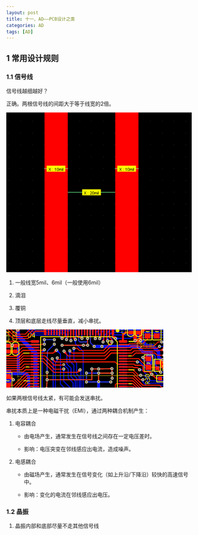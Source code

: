 ```yaml
---
layout: post
title: 十一、AD——PCB设计之类
categories: AD
tags: [AD]
---
```


## 1 常用设计规则

### 1.1 信号线

信号线越细越好？

正确。两根信号线的间距大于等于线宽的2倍。

![alt text](bak_image.png)

1. 一般线宽5mil、6mil（一般使用6mil）

2. 滴泪

3. 覆铜

4. 顶层和底层走线尽量垂直，减小串扰。

![alt text](bak_image-1.png)

如果两根信号线太紧，有可能会发送串扰。

串扰本质上是一种电磁干扰（EMI），通过两种耦合机制产生：

1. 电容耦合
   
   - 由电场产生，通常发生在信号线之间存在一定电压差时。
   
   - 影响：电压突变在邻线感应出电流，造成噪声。
  
2. 电感耦合
   
   - 由磁场产生，通常发生在信号变化（如上升沿/下降沿）较快的高速信号中。
   
   - 影响：变化的电流在邻线感应出电压。


### 1.2 晶振

1. 晶振内部和底部尽量不走其他信号线